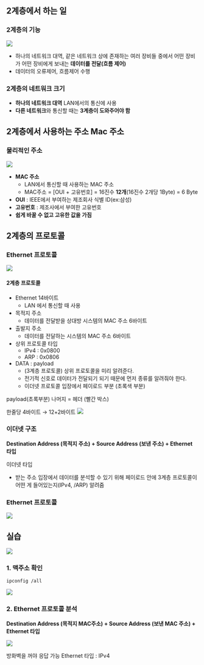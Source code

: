 ## **2계층에서 하는 일**

### **2계층의 기능**
![](https://velog.velcdn.com/images/zioo/post/9bcd958f-5fa0-4ea4-9078-29b2ba7d8ba1/image.png)
- 하나의 네트워크 대역, 같은 네트워크 상에 존재하는 여러 장비들 중에서 어떤 장비가 어떤 장비에게 보내는 **데이터를 전달(흐름 제어)**
- 데이터의 오류제어, 흐름제어 수행

### **2계층의 네트워크 크기**

- **하나의 네트워크 대역** LAN에서의 통신에 사용
- **다른 네트워크**와 통신할 때는 **3계층이 도와주어야 함**

## **2계층에서 사용하는 주소 Mac 주소**

### **물리적인 주소**
![](https://velog.velcdn.com/images/zioo/post/035861aa-f8a2-4a72-864c-462e52d5de15/image.png)
- **MAC 주소**
  - LAN에서 통신할 때 사용하는 MAC 주소
  - MAC주소 = [OUI + 고유번호] = 16진수 **12개**(16진수 2개당 1Byte) = 6 Byte
- **OUI** : IEEE에서 부여하는 제조회사 식별 ID(ex:삼성)
- **고유번호** : 제조사에서 부여한 고유번호
- **쉽게 바꿀 수 없고 고유한 값을 가짐**

## **2계층의 프로토콜**

### **Ethernet 프로토콜**

![](https://velog.velcdn.com/images/zioo/post/ed349234-9f1c-4a51-b9ac-986f4073a16e/image.png)

#### 2계층 프로토콜
- Ethernet 14바이트
  - LAN 에서 통신할 때 사용 
- 목적지 주소 
  - 데이터를 전달받을 상대방 시스템의 MAC 주소 6바이트
- 출발지 주소 
  - 데이터를 전달하는 시스템의 MAC 주소 6바이트
- 상위 프로토콜 타입 
  - IPv4 : 0x0800
  - ARP : 0x0806
- DATA : payload 
  - (3계층 프로토콜) 상위 프로토콜을 미리 알려준다.
  - 전기적 신호로 데이터가 전달되기 되기 때문에 먼저 종류를 알려줘야 한다.
  - 이더넷 프로토콜 입장에서 페이로드 부분 (초록색 부분)


payload(초록부분) 나머지 = 헤더 (빨간 박스)

한줄당 4바이트 → 12+2바이트
![](https://velog.velcdn.com/images/zioo/post/ee452ec0-9163-4155-9e63-c31131f0a22b/image.png)


### **이더넷 구조**

**Destination Address (목적지 주소) + Source Address (보낸 주소) + Ethernet 타입**

이더넷 타입
- 받는 주소 입장에서 데이터를 분석할 수 있기 위해 페이로드 안에 3계층 프로토콜이 어떤 게 들어있는지(IPv4, /ARP) 알려줌

### **Ethernet 프로토콜**
![](https://velog.velcdn.com/images/zioo/post/f3d2ef48-4e5b-44ed-9030-a48c66c9c3c5/image.png)

## 실습

![](https://velog.velcdn.com/images/zioo/post/fedc3ba8-b13f-4eb7-9415-f066962bc686/image.png)
### 1.  맥주소 확인
 `ipconfig /all` 
 
 ![](https://velog.velcdn.com/images/zioo/post/eee2408e-50d0-4595-81b1-5be2ed24bee4/image.png)

### 2. Ethernet 프로토콜 분석

**Destination Address (목적지 MAC주소) + Source Address (보낸 MAC 주소) + Ethernet 타입**

![](https://velog.velcdn.com/images/zioo/post/c5d3589e-6bab-40e4-b989-b2ca2c0cd0a7/image.png)

방화벽을 꺼야 응답 가능 
Ethernet 타입 : IPv4

